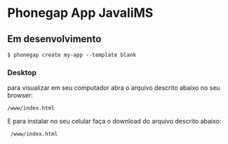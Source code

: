 # Phonegap App JavaliMS

## Em desenvolvimento



    $ phonegap create my-app --template blank

### Desktop

para visualizar em seu computador abra o arquivo descrito abaixo no seu browser:

    /www/index.html
E para instalar no seu celular faça o download do arquivo descrito abaixo:

     /www/index.html

